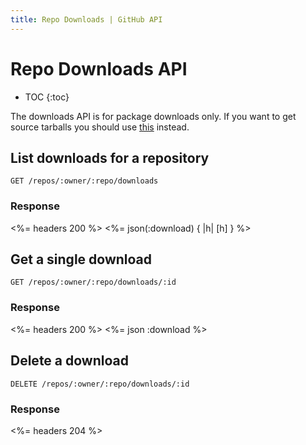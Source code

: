```yaml
---
title: Repo Downloads | GitHub API
---
```


# Repo Downloads API

* TOC
{:toc}

The downloads API is for package downloads only. If you want to get
source tarballs you should use [this](/v3/repos/contents/#get-archive-link)
instead.

## List downloads for a repository

    GET /repos/:owner/:repo/downloads

### Response

<%= headers 200 %>
<%= json(:download) { |h| [h] } %>

## Get a single download

    GET /repos/:owner/:repo/downloads/:id

### Response

<%= headers 200 %>
<%= json :download %>

## Delete a download

    DELETE /repos/:owner/:repo/downloads/:id

### Response

<%= headers 204 %>

